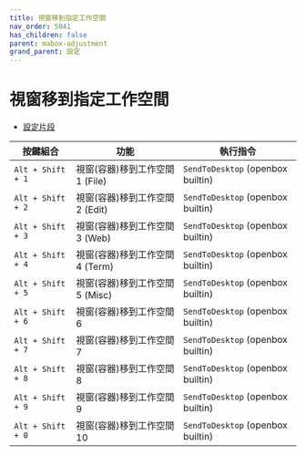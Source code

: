 ```yaml
---
title: 視窗移到指定工作空間
nav_order: 5041
has_children: false
parent: mabox-adjustment
grand_parent: 設定
---
```



# 視窗移到指定工作空間


* [設定片段](https://github.com/samwhelp/mabox-adjustment/tree/main/project/mabox-adjustment-core/mabox-adjustment/asset/overlay/etc/skel/.config/openbox/helper/share/gen/openbox-gen-rc/Section/Keybind/WindowMoveToWorkspace.php#L125-L183)

| 按鍵組合          | 功能     | 執行指令         |
| --------- | -------------------------------------------- | --------------------------------------------------- |
| `Alt + Shift + 1` | 視窗(容器)移到工作空間 1 (File) | `SendToDesktop` (openbox builtin) |
| `Alt + Shift + 2` | 視窗(容器)移到工作空間 2 (Edit) | `SendToDesktop` (openbox builtin) |
| `Alt + Shift + 3` | 視窗(容器)移到工作空間 3 (Web)  | `SendToDesktop` (openbox builtin) |
| `Alt + Shift + 4` | 視窗(容器)移到工作空間 4 (Term) | `SendToDesktop` (openbox builtin) |
| `Alt + Shift + 5` | 視窗(容器)移到工作空間 5 (Misc) | `SendToDesktop` (openbox builtin) |
| `Alt + Shift + 6` | 視窗(容器)移到工作空間 6        | `SendToDesktop` (openbox builtin) |
| `Alt + Shift + 7` | 視窗(容器)移到工作空間 7        | `SendToDesktop` (openbox builtin) |
| `Alt + Shift + 8` | 視窗(容器)移到工作空間 8        | `SendToDesktop` (openbox builtin) |
| `Alt + Shift + 9` | 視窗(容器)移到工作空間 9        | `SendToDesktop` (openbox builtin) |
| `Alt + Shift + 0` | 視窗(容器)移到工作空間 10        | `SendToDesktop` (openbox builtin) |
